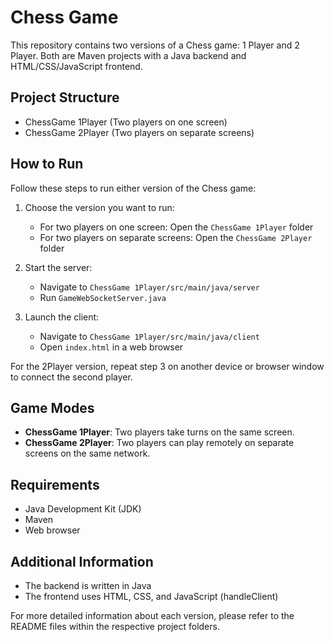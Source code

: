 # Chess Game

This repository contains two versions of a Chess game: 1 Player and 2 Player. Both are Maven projects with a Java backend and HTML/CSS/JavaScript frontend.

## Project Structure

- ChessGame 1Player (Two players on one screen)
- ChessGame 2Player (Two players on separate screens)

## How to Run

Follow these steps to run either version of the Chess game:

1. Choose the version you want to run:
   - For two players on one screen: Open the `ChessGame 1Player` folder
   - For two players on separate screens: Open the `ChessGame 2Player` folder

2. Start the server:
   - Navigate to `ChessGame 1Player/src/main/java/server`
   - Run `GameWebSocketServer.java`

3. Launch the client:
   - Navigate to `ChessGame 1Player/src/main/java/client`
   - Open `index.html` in a web browser

For the 2Player version, repeat step 3 on another device or browser window to connect the second player.

## Game Modes

- **ChessGame 1Player**: Two players take turns on the same screen.
- **ChessGame 2Player**: Two players can play remotely on separate screens on the same network.

## Requirements

- Java Development Kit (JDK)
- Maven
- Web browser

## Additional Information

- The backend is written in Java
- The frontend uses HTML, CSS, and JavaScript (handleClient)

For more detailed information about each version, please refer to the README files within the respective project folders.
